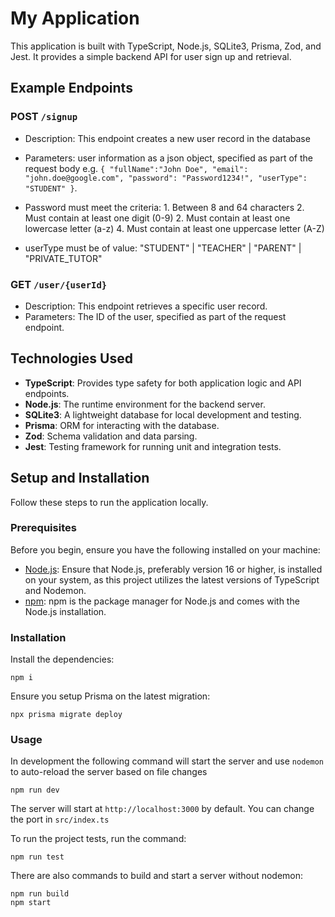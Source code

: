 # My Application

This application is built with TypeScript, Node.js, SQLite3, Prisma, Zod, and Jest. It provides a simple backend API for user sign up and retrieval.

## Example Endpoints

### POST `/signup`

- Description: This endpoint creates a new user record in the database
- Parameters: user information as a json object, specified as part of the request body e.g. `{
    "fullName":"John Doe",
    "email": "john.doe@google.com",
    "password": "Password1234!",
    "userType": "STUDENT"
}`.
- Password must meet the criteria:
        1. Between 8 and 64 characters
        2. Must contain at least one digit (0-9)
        2. Must contain at least one lowercase letter (a-z)
        4. Must contain at least one uppercase letter (A-Z)

- userType must be of value:   "STUDENT" | "TEACHER" | "PARENT" | "PRIVATE_TUTOR"

### GET `/user/{userId}`

- Description: This endpoint retrieves a specific user record.
- Parameters: The ID of the user, specified as part of the request endpoint.

## Technologies Used

- **TypeScript**: Provides type safety for both application logic and API endpoints.
- **Node.js**: The runtime environment for the backend server.
- **SQLite3**: A lightweight database for local development and testing.
- **Prisma**: ORM for interacting with the database.
- **Zod**: Schema validation and data parsing.
- **Jest**: Testing framework for running unit and integration tests.

## Setup and Installation

Follow these steps to run the application locally.

### Prerequisites

Before you begin, ensure you have the following installed on your machine:

- [Node.js](https://nodejs.org/): Ensure that Node.js, preferably version 16 or higher, is installed on your system, as this project utilizes the latest versions of TypeScript and Nodemon.
- [npm](https://www.npmjs.com/): npm is the package manager for Node.js and comes with the Node.js installation.

### Installation

Install the dependencies:

```
npm i
```

Ensure you setup Prisma on the latest migration:

```
npx prisma migrate deploy
```

### Usage

In development the following command will start the server and use `nodemon` to auto-reload the server based on file changes

```
npm run dev
```

The server will start at `http://localhost:3000` by default. You can change the port in `src/index.ts`

To run the project tests, run the command:

```
npm run test
```

There are also commands to build and start a server without nodemon:

```
npm run build
npm start
```